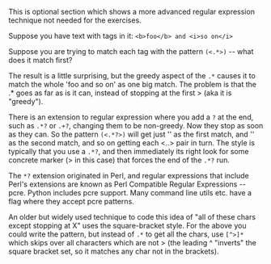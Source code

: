This is optional section which shows a more advanced regular expression technique not needed for the exercises.

Suppose you have text with tags in it: `<b>foo</b> and <i>so on</i>`

Suppose you are trying to match each tag with the pattern `(<.*>)` -- what does it match first?

The result is a little surprising, but the greedy aspect of the `.*` causes it to match the whole 'foo and so on' as one big match. The problem is that the .* goes as far as is it can, instead of stopping at the first > (aka it is "greedy").

There is an extension to regular expression where you add a `?` at the end, such as `.*?` or `.+?`, changing them to be non-greedy. Now they stop as soon as they can. So the pattern `(<.*?>)` will get just '' as the first match, and '' as the second match, and so on getting each <..> pair in turn. The style is typically that you use a `.*?`, and then immediately its right look for some concrete marker (> in this case) that forces the end of the `.*?` run.

The `*?` extension originated in Perl, and regular expressions that include Perl's extensions are known as Perl Compatible Regular Expressions -- pcre. Python includes pcre support. Many command line utils etc. have a flag where they accept pcre patterns. 

An older but widely used technique to code this idea of "all of these chars except stopping at X" uses the square-bracket style. For the above you could write the pattern, but instead of `.*` to get all the chars, use `[^>]*` which skips over all characters which are not > (the leading ^ "inverts" the square bracket set, so it matches any char not in the brackets).
